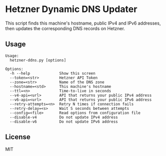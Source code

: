 # Hetzner Dynamic DNS Updater

This script finds this machine's hostname, public IPv4 and IPv6 addresses,
then updates the corresponding DNS records on Hetzner.

## Usage

```text
Usage:
  hetzner-ddns.py [options]

Options:
  -h --help             Show this screen
  --token=<str>         Hetzner API Token
  --zone=<str>          Name of the DNS zone
  --hostname=<std>      This machine's hostname
  --ttl=<n>             Time-to-live in seconds
  --v4-api=<url>        API that returns your public IPv4 address
  --v6-api=<url>        API that returns your public IPv6 address
  --retry-attempts=<n>  Retry N times if connection fails
  --retry-delay=<s>     Wait S seconds between attempts
  --config=<file>       Read options from configuration file
  --disable-v4          Do not update IPv4 address
  --disable-v6          Do not update IPv6 address
```

## License

MIT